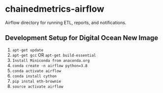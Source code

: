 # chainedmetrics-airflow
Airflow directory for running ETL, reports, and notifications. 


## Development Setup for Digital Ocean New Image
1. ```apt-get update```
2. ```apt-get gcc``` OR ```apt-get build-essential```
3. ```Install Miniconda from anaconda.org```
4. ```conda create -n airflow python=3.8```
5. ```conda activate airflow```
6. ```conda install cython```
7. ```pip instal eth-brownie```
8. ```source activate airflow```


